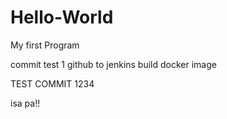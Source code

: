 # Hello-World
 My first Program

commit test 1 github to jenkins build docker image

TEST COMMIT 1234

isa pa!!
